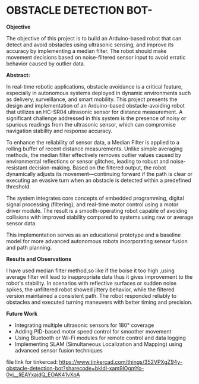 # OBSTACLE DETECTION BOT-

**Objective**

The objective of this project is to build an Arduino-based robot that can detect and avoid obstacles using ultrasonic sensing, and improve its accuracy by implementing a median filter.
The robot should make movement decisions based on noise-filtered sensor input to avoid erratic behavior caused by outlier data.


**Abstract:**

In real-time robotic applications, obstacle avoidance is a critical feature, especially in autonomous systems deployed in dynamic environments such as delivery, surveillance, and smart mobility.
This project presents the design and implementation of an Arduino-based obstacle-avoiding robot that utilizes an HC-SR04 ultrasonic sensor for distance measurement.
A significant challenge addressed in this system is the presence of noisy or spurious readings from the ultrasonic sensor, which can compromise navigation stability and response accuracy.

To enhance the reliability of sensor data, a Median Filter is applied to a rolling buffer of recent distance measurements. Unlike simple averaging methods,
the median filter effectively removes outlier values caused by environmental reflections or sensor glitches, leading to robust and noise-resistant decision-making.
Based on the filtered output, the robot dynamically adjusts its movement—continuing forward if the path is clear or executing an evasive turn when an obstacle is detected within a predefined threshold.

The system integrates core concepts of embedded programming, digital signal processing (filtering), and real-time motor control using a motor driver module.
The result is a smooth-operating robot capable of avoiding collisions with improved stability compared to systems using raw or average sensor data.

This implementation serves as an educational prototype and a baseline model for more advanced autonomous robots incorporating sensor fusion and path planning.


**Results and Observations**

I have used median filter method,so like if the boise it too high ,using average filter will lead to inappropriate data thus it gives improvement to the robot's stability. In scenarios with reflective surfaces or sudden noise spikes, the unfiltered robot showed jittery behavior, while the filtered version maintained a consistent path. The robot responded reliably to obstacles and executed turning maneuvers with better timing and precision.


**Future Work**

  - Integrating multiple ultrasonic sensors for 180° coverage
  - Adding PID-based motor speed control for smoother movement
  - Using Bluetooth or Wi-Fi modules for remote control and data logging
  - Implementing SLAM (Simultaneous Localization and Mapping) using advanced sensor fusion techniques

file link for tinkercad:  https://www.tinkercad.com/things/352VPXgZ94y-obstacle-detection-bot?sharecode=bkIdl-xam9lOgmYo-0vj__IiEAYxajdQ_EOAK41vXoA
